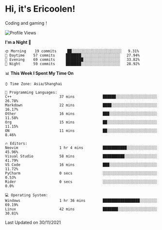 # Hi, it's Ericoolen!
Coding and gaming！

<!--START_SECTION:waka-->
![Profile Views](http://img.shields.io/badge/Profile%20Views-1-blue)

**I'm a Night 🦉** 

```text
🌞 Morning    19 commits     ██░░░░░░░░░░░░░░░░░░░░░░░   9.31% 
🌆 Daytime    57 commits     ███████░░░░░░░░░░░░░░░░░░   27.94% 
🌃 Evening    69 commits     ████████░░░░░░░░░░░░░░░░░   33.82% 
🌙 Night      59 commits     ███████░░░░░░░░░░░░░░░░░░   28.92%

```


📊 **This Week I Spent My Time On** 

```text
⌚︎ Time Zone: Asia/Shanghai

💬 Programming Languages: 
C++                      37 mins             ██████░░░░░░░░░░░░░░░░░░░   26.78% 
Markdown                 22 mins             ████░░░░░░░░░░░░░░░░░░░░░   16.17% 
Other                    16 mins             ███░░░░░░░░░░░░░░░░░░░░░░   11.58% 
Org                      15 mins             ██░░░░░░░░░░░░░░░░░░░░░░░   11.15% 
ON                       11 mins             ██░░░░░░░░░░░░░░░░░░░░░░░   8.46%

🔥 Editors: 
Neovim                   1 hr 4 mins         ███████████░░░░░░░░░░░░░░   45.96% 
Visual Studio            58 mins             ██████████░░░░░░░░░░░░░░░   41.79% 
VS Code                  16 mins             ███░░░░░░░░░░░░░░░░░░░░░░   11.72% 
PyCharm                  0 secs              ░░░░░░░░░░░░░░░░░░░░░░░░░   0.53% 
Rider                    0 secs              ░░░░░░░░░░░░░░░░░░░░░░░░░   0.0%

💻 Operating System: 
Windows                  1 hr 36 mins        █████████████████░░░░░░░░   69.19% 
Linux                    42 mins             ███████░░░░░░░░░░░░░░░░░░   30.81%

```


 Last Updated on 30/11/2021
<!--END_SECTION:waka-->

